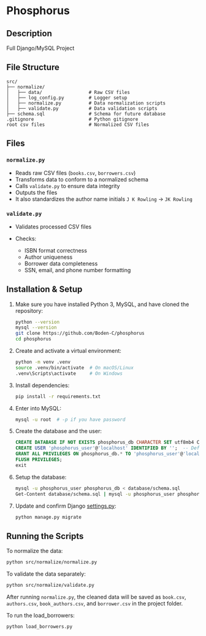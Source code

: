 # Phosphorus

## Description

Full Django/MySQL Project

## File Structure

```
src/
├── normalize/
│   ├── data/                 # Raw CSV files
│   ├── log_config.py         # Logger setup
│   ├── normalize.py          # Data normalization scripts
│   ├── validate.py           # Data validation scripts
├── schema.sql                # Schema for future database
.gitignore                    # Python gitignore
root csv files                # Normalized CSV files
```

## Files

### `normalize.py`

* Reads raw CSV files (`books.csv`, `borrowers.csv`)
* Transforms data to conform to a normalized schema
* Calls `validate.py` to ensure data integrity
* Outputs the files
* It also standardizes the author name initials `J K Rowling` -> `JK Rowling`

### `validate.py`

* Validates processed CSV files
* Checks:

  * ISBN format correctness
  * Author uniqueness
  * Borrower data completeness
  * SSN, email, and phone number formatting

## Installation & Setup

1. Make sure you have installed Python 3, MySQL, and have cloned the repository:

   ```sh
   python --version
   mysql --version
   git clone https://github.com/Boden-C/phosphorus
   cd phosphorus
   ```
2. Create and activate a virtual environment:

   ```sh
   python -m venv .venv
   source .venv/bin/activate  # On macOS/Linux
   .venv\Scripts\activate     # On Windows
   ```
3. Install dependencies:

   ```sh
   pip install -r requirements.txt
   ```
4. Enter into MySQL:

   ```sh
   mysql -u root  # -p if you have password
   ```
5. Create the database and the user:

   ```sql
   CREATE DATABASE IF NOT EXISTS phosphorus_db CHARACTER SET utf8mb4 COLLATE utf8mb4_unicode_ci;
   CREATE USER 'phosphorus_user'@'localhost' IDENTIFIED BY '';  -- Default to empty password
   GRANT ALL PRIVILEGES ON phosphorus_db.* TO 'phosphorus_user'@'localhost';
   FLUSH PRIVILEGES;
   exit
   ```
6. Setup the database:

   ```sh
   mysql -u phosphorus_user phosphorus_db < database/schema.sql
   Get-Content database/schema.sql | mysql -u phosphorus_user phosphorus_db  # On Windows Powershell
   ```

7. Update and confirm Django [settings.py](./api/settings.py):
   ```sh
   python manage.py migrate
   ```

## Running the Scripts

To normalize the data:

```sh
python src/normalize/normalize.py
```

To validate the data separately:

```sh
python src/normalize/validate.py
```

After running `normalize.py`, the cleaned data will be saved as `book.csv`, `authors.csv`, `book_authors.csv`, and `borrower.csv` in the project folder.


To run the load_borrowers:

```sh
python load_borrowers.py
```
